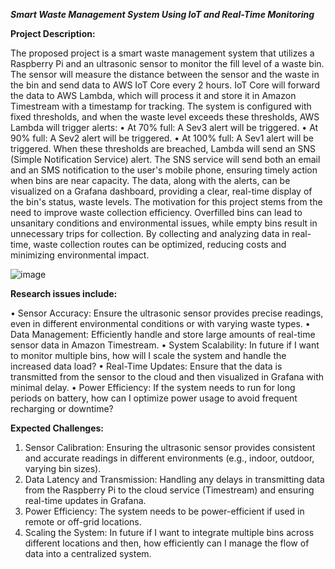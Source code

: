 ***Smart Waste Management System Using IoT and Real-Time Monitoring***


**Project Description:**

The proposed project is a smart waste management system that utilizes a Raspberry Pi and an ultrasonic sensor to monitor the fill level of a waste bin. The sensor will measure the distance between the sensor and the waste in the bin and send data to AWS IoT Core every 2 hours. IoT Core will forward the data to AWS Lambda, which will process it and store it in Amazon Timestream with a timestamp for tracking.
The system is configured with fixed thresholds, and when the waste level exceeds these thresholds, AWS Lambda will trigger alerts:
•	At 70% full: A Sev3 alert will be triggered.
•	At 90% full: A Sev2 alert will be triggered.
•	At 100% full: A Sev1 alert will be triggered.
When these thresholds are breached, Lambda will send an SNS (Simple Notification Service) alert. The SNS service will send both an email and an SMS notification to the user's mobile phone, ensuring timely action when bins are near capacity.
The data, along with the alerts, can be visualized on a Grafana dashboard, providing a clear, real-time display of the bin's status, waste levels. The motivation for this project stems from the need to improve waste collection efficiency. Overfilled bins can lead to unsanitary conditions and environmental issues, while empty bins result in unnecessary trips for collection. By collecting and analyzing data in real-time, waste collection routes can be optimized, reducing costs and minimizing environmental impact.

![image](https://github.com/user-attachments/assets/e71e835f-15b1-4a94-b1db-79125116c43d)

**Research issues include:**

•	Sensor Accuracy: Ensure the ultrasonic sensor provides precise readings, even in different environmental conditions or with varying waste types.
•	Data Management: Efficiently handle and store large amounts of real-time sensor data in Amazon Timestream.
•	System Scalability: In future if I want to monitor multiple bins, how will I scale the system and handle the increased data load?
•	Real-Time Updates: Ensure that the data is transmitted from the sensor to the cloud and then visualized in Grafana with minimal delay.
•	Power Efficiency: If the system needs to run for long periods on battery, how can I optimize power usage to avoid frequent recharging or downtime?

**Expected Challenges:**

1.	Sensor Calibration: Ensuring the ultrasonic sensor provides consistent and accurate readings in different environments (e.g., indoor, outdoor, varying bin sizes).
2.	Data Latency and Transmission: Handling any delays in transmitting data from the Raspberry Pi to the cloud service (Timestream) and ensuring real-time updates in Grafana.
3.	Power Efficiency: The system needs to be power-efficient if used in remote or off-grid locations.
4.	Scaling the System: In future if I want to integrate multiple bins across different locations and then, how efficiently can I manage the flow of data into a centralized system.


